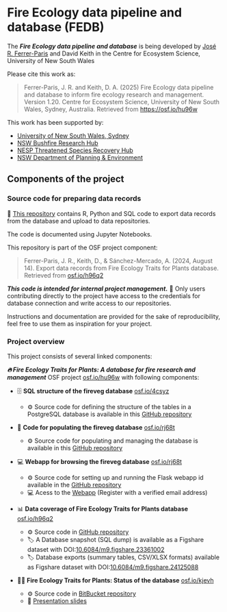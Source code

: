 # Fire Ecology data pipeline and database (FEDB)

The ***Fire Ecology data pipeline and database*** is being developed by  [José R. Ferrer-Paris](https://github.com/jrfep) and David Keith in the Centre for Ecosystem Science, University of New South Wales

Please cite this work as:

> Ferrer-Paris, J. R. and Keith, D. A. (2025) Fire Ecology data pipeline and database to inform fire ecology research and management. Version 1.20. Centre for Ecosystem Science, University of New South Wales, Sydney, Australia. Retrieved from <https://osf.io/hu96w>


This work has been supported by:

- [University of New South Wales, Sydney](https://www.unsw.edu.au/)
- [NSW Bushfire Research Hub](https://www.bushfirehub.org/)
- [NESP Threatened Species Recovery Hub](https://www.nespthreatenedspecies.edu.au/)
- [NSW Department of Planning & Environment](https://www.planning.nsw.gov.au/)

## Components of the project

### Source code for preparing data records

:dart: [This repository](https://github.com/ces-unsw-edu-au/fireveg-db-exports) contains R, Python and SQL code to export data records from the database and upload to data repositories.

The code is documented using Jupyter Notebooks.

This repository is part of the OSF project component:

> Ferrer-Paris, J. R., Keith, D., & Sánchez-Mercado, A. (2024, August 14). Export data records from Fire Ecology Traits for Plants database. Retrieved from [osf.io/h96q2](https://osf.io/h96q2)

***This code is intended for internal project management.*** 🛂 Only users contributing directly to the project have access to the credentials for database connection and write access to our repositories. 

Instructions and documentation are provided for the sake of reproducibility, feel free to use them as inspiration for your project.

### Project overview


This project consists of several linked components:

***🔥 Fire Ecology Traits for Plants: A database for fire research and management*** OSF project [osf.io/hu96w](https://osf.io/hu96w/) with following components:

  - :file_cabinet: **SQL structure of the fireveg database** [osf.io/4csyz](https://osf.io/4csyz)
    - :gear: Source code for defining the structure of the tables in a PostgreSQL database is available in this [GitHub repository](https://github.com/ces-unsw-edu-au/fireveg-db)
  - :briefcase: **Code for populating the fireveg database** [osf.io/rj68t](https://osf.io/znuge)
    - :gear: Source code for populating and managing the database is available in this [GitHub repository](https://github.com/ces-unsw-edu-au/fireveg-db-imports)
  - :computer: **Webapp for browsing the fireveg database** [osf.io/rj68t](https://osf.io/rj68t)
    - :gear: Source code for setting up and running the Flask webapp id available in the [GitHub repository](https://github.com/ces-unsw-edu-au/fireveg-webapp)
    - :computer: Acess to the [Webapp](http://fireecologyplants.net) (Register with a verified email address)
  - :bar_chart: **Data coverage of Fire Ecology Traits for Plants database** [osf.io/h96q2](https://osf.io/h96q2/)
    - :gear: Source code in [GitHub repository](https://github.com/ces-unsw-edu-au/fireveg-db-exports/)
    - :label: A Database snapshot (SQL dump) is available as a Figshare dataset with DOI:[10.6084/m9.figshare.23361002](https://doi.org/10.6084/m9.figshare.23361002)
    - :label: Database exports (summary tables, CSV/XLSX formats) available as Figshare dataset with DOI:[10.6084/m9.figshare.24125088](https://doi.org/10.6084/m9.figshare.24125088)

  - :technologist: **Fire Ecology Traits for Plants: Status of the database** [osf.io/kjevh](https://osf.io/kjevh)
    - :gear: Source code in [BitBucket repository](https://bitbucket.org/fireveg/fireveg-presentations)
    - :speech_balloon: [Presentation slides](https://rpubs.com/jrfep/firevegdb-ESA2023) 


